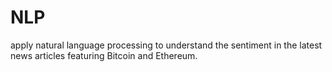 # NLP
apply natural language processing to understand the sentiment in the latest news articles featuring Bitcoin and Ethereum.
